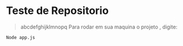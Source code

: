 # Teste de Repositorio
 > abcdefghijklmnopq
  Para rodar em sua maquina o projeto , digite:
 ```
 Node app.js
 ```
